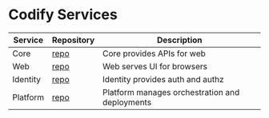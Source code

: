 # Codify Services

| Service  | Repository | Description |
| -------- | ---------- | ----------- |
| Core     | [repo](https://github.com/codify-education/core) | Core provides APIs for web |
| Web      | [repo](https://github.com/codify-education/web) | Web serves UI for browsers |
| Identity | [repo](https://github.com/codify-education/identity) | Identity provides auth and authz |
| Platform | [repo](https://github.com/codify-education/platform) | Platform manages orchestration and deployments |
